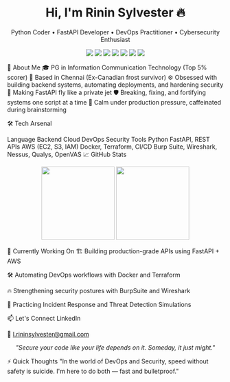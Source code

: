 <h1 align="center">Hi, I'm Rinin Sylvester 🔥</h1> <p align="center"> Python Coder • FastAPI Developer • DevOps Practitioner • Cybersecurity Enthusiast </p>
<p align="center"> <img src="https://img.shields.io/badge/Code-Python-informational?style=flat&logo=python&logoColor=white&color=blue"/> <img src="https://img.shields.io/badge/Framework-FastAPI-brightgreen?style=flat&logo=fastapi&logoColor=white"/> <img src="https://img.shields.io/badge/Cloud-AWS-orange?style=flat&logo=amazonaws&logoColor=white"/> <img src="https://img.shields.io/badge/DevOps-Docker-blue?style=flat&logo=docker&logoColor=white"/> <img src="https://img.shields.io/badge/DevOps-Terraform-623CE4?style=flat&logo=terraform&logoColor=white"/> <img src="https://img.shields.io/badge/Security-Wireshark-4169E1?style=flat&logo=wireshark&logoColor=white"/> <img src="https://img.shields.io/badge/Security-Nessus-00C7B7?style=flat&logo=tenable&logoColor=white"/> </p>
🧠 About Me
🎓 PG in Information Communication Technology (Top 5% scorer)
📍 Based in Chennai (Ex-Canadian frost survivor)
⚙️ Obsessed with building backend systems, automating deployments, and hardening security
🚀 Making FastAPI fly like a private jet
🛡️ Breaking, fixing, and fortifying systems one script at a time
🧊 Calm under production pressure, caffeinated during brainstorming

🛠️ Tech Arsenal

Language	Backend	Cloud	DevOps	Security Tools
Python	FastAPI, REST APIs	AWS (EC2, S3, IAM)	Docker, Terraform, CI/CD	Burp Suite, Wireshark, Nessus, Qualys, OpenVAS
📈 GitHub Stats
<p align="center"> <img src="https://github-readme-stats.vercel.app/api?username=rininsylvester&show_icons=true&theme=radical" height="170"/> <img src="https://github-readme-stats.vercel.app/api/top-langs/?username=rininsylvester&layout=compact&theme=radical" height="170"/> </p>
🎯 Currently Working On
🏗️ Building production-grade APIs using FastAPI + AWS

🛠️ Automating DevOps workflows with Docker and Terraform

🔥 Strengthening security postures with BurpSuite and Wireshark

🚨 Practicing Incident Response and Threat Detection Simulations

📫 Let's Connect
LinkedIn

📧 l.rininsylvester@gmail.com

<p align="center"><i>"Secure your code like your life depends on it. Someday, it just might."</i></p>
⚡ Quick Thoughts
"In the world of DevOps and Security, speed without safety is suicide. I'm here to do both — fast and bulletproof."
